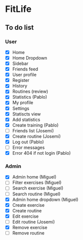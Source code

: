 # FitLife

## To do list

### User

- [x] Home
 - [x] Home Dropdown
- [x] Sidebar
- [x] Friends feed
- [x] User profile
- [x] Register
- [x] History
- [x] Routines (review)
- [x] Statistics (Pablo)
- [x] My profile
- [x] Settings
- [x] Statiscts view 
- [x] Add statistics 
- [x] Create training (Pablo)
- [ ] Friends list (Josemi)
- [x] Create routine  (Josemi)
- [x] Log out (Pablo)
- [ ] Error messages
- [x] Error 404 if not login (Pablo)

### Admin

- [x] Admin home (Miguel)
 - [ ] Filter exercises (Miguel)
 - [ ] Search exercise (Miguel)
 - [ ] Search routine (Miguel)
 - [x] Admin home dropdown (Miguel)
- [x] Create exercise
- [x] Create routine 
- [x] Edit exercise
- [ ] Edit routine (Josemi)
- [x] Remove exercise
- [ ] Remove routine
